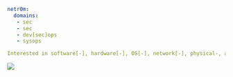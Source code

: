 ```yaml
netr0m:
  domains:
   - sec
   - sec
   - dev[sec]ops
   - sysops

Interested in software[-], hardware[-], OS[-], network[-], physical-, and personal security, among other things.
```
<img align="center" src="https://github-readme-stats.vercel.app/api/top-langs/?username=netr0m&hide=html,css&theme=github_dark&hide_border=true&layout=compact" />

<!-- <div>
 <a>
  <img align="center" src="https://github-readme-stats.vercel.app/api/top-langs/?username=netr0m&hide=html,css&theme=github_dark&layout=compact" />
 </a>
 <a>
   <img align="center" src="https://github-readme-stats.vercel.app/api?username=netr0m&theme=github_dark&layout=compact" />
 </a>
</div> -->

